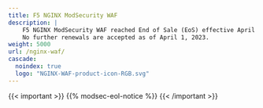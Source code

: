 ```yaml
---
title: F5 NGINX ModSecurity WAF
description: |
    F5 NGINX ModSecurity WAF reached End of Sale (EoS) effective April 1, 2022.
    No further renewals are accepted as of April 1, 2023.
weight: 5000
url: /nginx-waf/
cascade:
  noindex: true
  logo: "NGINX-WAF-product-icon-RGB.svg"
---
```


{{< important >}}
{{% modsec-eol-notice %}}
{{< /important >}}
